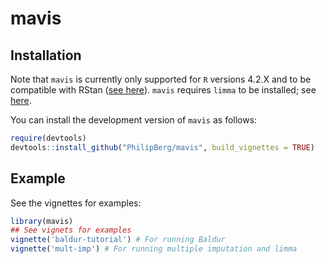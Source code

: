 
# mavis

<!-- badges: start -->
<!-- badges: end -->

## Installation
Note that `mavis` is currently only supported for `R` versions 4.2.X and to be compatible with RStan ([see here](https://blog.mc-stan.org/2022/04/26/stan-r-4-2-on-windows/)).
`mavis` requires `limma` to be installed; see [here](http://bioconductor.org/packages/release/bioc/html/limma.html).

You can install the development version of `mavis` as follows:

``` r
require(devtools)
devtools::install_github("PhilipBerg/mavis", build_vignettes = TRUE)
```

## Example

See the vignettes for examples:

``` r
library(mavis)
## See vignets for examples
vignette('baldur-tutorial') # For running Baldur
vignette('mult-imp') # For running multiple imputation and limma
```
